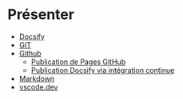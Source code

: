# Présenter

<!-- generateSubNav -->
* [Docsify](/contenus/1_presentation/docsify/)
* [GIT](/contenus/1_presentation/git/)
* [Github](/contenus/1_presentation/github/)
    * [Publication de Pages GitHub](/contenus/1_presentation/github/pages/)
    * [Publication Docsify via intégration continue ](/contenus/1_presentation/github/scriptCI/)
* [Markdown](/contenus/1_presentation/markdown/)
* [vscode.dev](/contenus/1_presentation/vscodeDev/)
<!-- generateSubNavEnd -->

